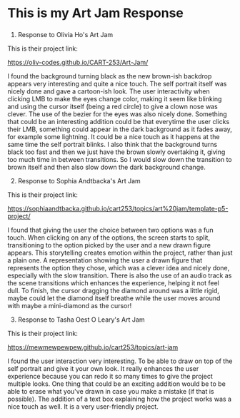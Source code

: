 # This is my Art Jam Response

###

1. Response to Olivia Ho's Art Jam

This is their project link:

https://oliv-codes.github.io/CART-253/Art-Jam/

I found the background turning black as the new brown-ish backdrop appears very interesting and quite a nice touch. The self portrait itself was nicely done and gave a cartoon-ish look. The user interactivity when clicking LMB to make the eyes change color, making it seem like blinking and using the cursor itself (being a red circle) to give a clown nose was clever. The use of the bezier for the eyes was also nicely done. Something that could be an interesting addition could be that everytime the user clicks their LMB, something could appear in the dark background as it fades away, for example some lightning. It could be a nice touch as it happens at the same time the self portrait blinks. I also think that the background turns black too fast and then we just have the brown slowly overtaking it, giving too much time in between transitions. So I would slow down the transition to brown itself and then also slow down the dark background change.

2. Response to Sophia Andtbacka's Art Jam

This is their project link:

https://sophiaandtbacka.github.io/cart253/topics/art%20jam/template-p5-project/

I found that giving the user the choice between two options was a fun touch. When clicking on any of the options, the screen starts to split, transitioning to the option picked by the user and a new drawn figure appears. This storytelling creates emotion within the project, rather than just a plain one. A representation showing the user a drawn figure that represents the option they chose, which was a clever idea and nicely done, especially with the slow transition. There is also the use of an audio track as the scene transitions which enhances the experience, helping it not feel dull. To finish, the cursor dragging the diamond around was a little rigid, maybe could let the diamond itself breathe while the user moves around with maybe a mini-diamond as the cursor!

3. Response to Tasha Oest O Leary's Art Jam

This is their project link:

https://mewmewpewpew.github.io/cart253/topics/art-jam

I found the user interaction very interesting. To be able to draw on top of the self portrait and give it your own look. It really enhances the user experience because you can redo it so many times to give the project multiple looks. One thing that could be an exciting addition would be to be able to erase what you've drawn in case you make a mistake (if that is possible). The addition of a text box explaining how the project works was a nice touch as well. It is a very user-friendly project.